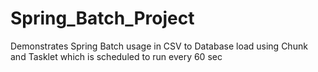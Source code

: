 # Spring_Batch_Project
Demonstrates Spring Batch usage in CSV to Database load using Chunk and Tasklet which is scheduled to run every 60 sec
